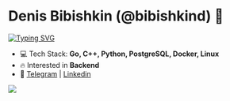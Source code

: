 
<h1 align="left">Denis Bibishkin (@bibishkind) 👋</h1>

[![Typing SVG](https://readme-typing-svg.herokuapp.com?color=%2336BCF7&lines=Computer+science+student)](https://git.io/typing-svg)

- 💻 Tech Stack: **Go, C++, Python, PostgreSQL, Docker, Linux**
- 🔥 Interested in **Backend**
- 🚀 <a href="https://t.me/bibishkind"  target="blank">Telegram</a> | <a href="https://www.linkedin.com/in/bibishkin/"  target="blank">Linkedin</a>

![](https://github-readme-stats.vercel.app/api?username=bibishkind&theme=dark&hide_border=false&include_all_commits=false&count_private=false)<br/>
